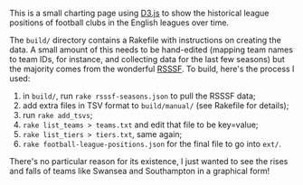 This is a small charting page using [D3.js][d3] to show the historical
league positions of football clubs in the English leagues over time.

The `build/` directory contains a Rakefile with instructions on
creating the data. A small amount of this needs to be hand-edited
(mapping team names to team IDs, for instance, and collecting data for
the last few seasons) but the majority comes from the wonderful
[RSSSF][rsssf]. To build, here's the process I used:

1. in `build/`, run `rake rsssf-seasons.json` to pull the RSSSF data;
2. add extra files in TSV format to `build/manual/` (see Rakefile for
   details);
3. run `rake add_tsvs`;
4. `rake list_teams > teams.txt` and edit that file to be key=value;
5. `rake list_tiers > tiers.txt`, same again;
6. `rake football-league-positions.json` for the final file to go into
   `ext/`.

There's no particular reason for its existence, I just wanted to see
the rises and falls of teams like Swansea and Southampton in a
graphical form!

[d3]: http://d3js.org/
[rsssf]: http://www.rsssf.com/
